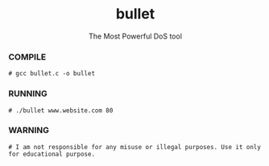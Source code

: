 <h1 align="center">bullet</h1>
<p align="center">
  The Most Powerful DoS tool
</p>


### COMPILE
```
# gcc bullet.c -o bullet
```

### RUNNING
```
# ./bullet www.website.com 80
```
### WARNING
```
# I am not responsible for any misuse or illegal purposes. Use it only for educational purpose.
```

